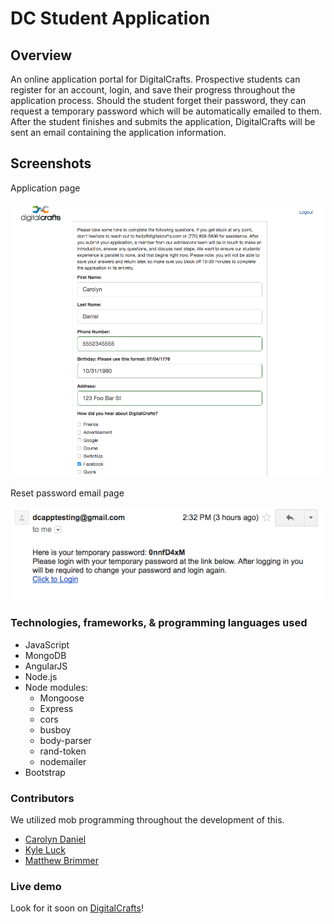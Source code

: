 # DC Student Application

## Overview
An online application portal for DigitalCrafts. Prospective students can register for an account, login, and save their progress throughout the application process. Should the student forget their password, they can request a temporary password which will be automatically emailed to them. After the student finishes and submits the application, DigitalCrafts will be sent an email containing the application information.


## Screenshots

<!-- Login page -->

<!-- ![Login Page](img/login.png) -->


Application page

![Application Page](frontend/img/app.png)


Reset password email page

![Reset Password Email Page](frontend/img/newpassword.png)



### Technologies, frameworks, & programming languages used
* JavaScript
* MongoDB
* AngularJS
* Node.js
* Node modules:
  * Mongoose
  * Express
  * cors
  * busboy
  * body-parser
  * rand-token
  * nodemailer
* Bootstrap


### Contributors
We utilized mob programming throughout the development of this.
* [Carolyn Daniel](https://github.com/csdaniel17)
* [Kyle Luck](https://github.com/kyleluck)
* [Matthew Brimmer](https://github.com/mbrimmer83)


### Live demo

Look for it soon on [DigitalCrafts](http://digitalcrafts.com/)!
